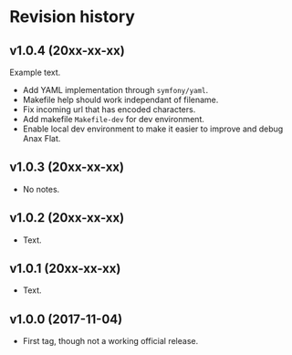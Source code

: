 Revision history
=======================================


v1.0.4 (20xx-xx-xx)
---------------------------------------
Example text.
* Add YAML implementation through `symfony/yaml`.
* Makefile help should work independant of filename.
* Fix incoming url that has encoded characters.
* Add makefile `Makefile-dev` for dev environment.
* Enable local dev environment to make it easier to improve and debug Anax Flat.



v1.0.3 (20xx-xx-xx)
---------------------------------------

* No notes.


v1.0.2 (20xx-xx-xx)
---------------------------------------

* Text.


v1.0.1 (20xx-xx-xx)
---------------------------------------

* Text.



v1.0.0 (2017-11-04)
---------------------------------------

* First tag, though not a working official release.
